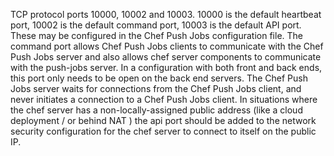 TCP protocol ports 10000, 10002 and 10003. 10000 is the default heartbeat
port, 10002 is the default command port, 10003 is the default API port. These
may be configured in the Chef Push Jobs configuration file. The command port
allows Chef Push Jobs clients to communicate with the Chef Push Jobs server and
also allows chef server components to communicate with the push-jobs server. In
a configuration with both front and back ends, this port only needs to be open
on the back end servers. The Chef Push Jobs server waits for connections from
the Chef Push Jobs client, and never initiates a connection to a Chef Push Jobs
client. In situations where the chef server has a non-locally-assigned public
address (like a cloud deployment / or behind NAT ) the api port should be added
to the network security configuration for the chef server to connect to itself
on the public IP.

